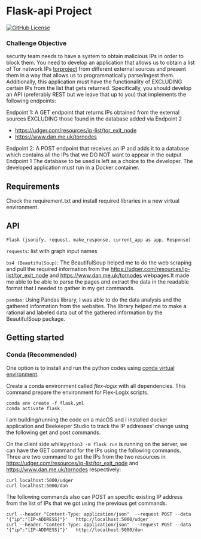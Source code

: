 # Flask-api Project
[![GitHub License](https://img.shields.io/badge/License-MIT-blue.svg)](https://opensource.org/licenses/MIT)

### Challenge Objective
security team needs to have a system to obtain malicious IPs in order to block them. You need to develop an application that allows us to obtain a list of Tor network IPs [torproject](https://www.torproject.org) from different external sources and present them in a way that allows us to programmatically parse/ingest them. Additionally, this application must have the functionality of EXCLUDING certain IPs from the list that gets returned.
Specifically, you should develop an API (preferably REST but we leave that up to you) that implements the following endpoints:

Endpoint 1: A GET endpoint that returns IPs obtained from the external sources EXCLUDING those found in the database added via Endpoint 2
* https://udger.com/resources/ip-list/tor_exit_node
* https://www.dan.me.uk/tornodes

Endpoint 2: A POST endpoint that receives an IP and adds it to a database which contains all the IPs that we DO NOT want to appear in the output Endpoint 1
The database to be used is left as a choice to the developer. The developed application must run in a Docker container.



## Requirements

Check the requirement.txt and install required libraries in a new virtual environment.

## API

`Flask (jsonify, request, make_response, current_app as app, Response)`

`requests`: list with graph input names

`bs4 (BeautifulSoup)`: The BeautifulSoup helped me to do the web scraping and pull the required information from  the https://udger.com/resources/ip-list/tor_exit_node and https://www.dan.me.uk/tornodes webpages.It made me able to be able to parse the pages and extract the data in the readable  format that I needed to gather in my get commands.

`pandas`: Using Pandas library, I was able to do the data analysis and the gathered information from the websites. The library helped me to make a rational and labeled data out of the gathered information by the BeautifulSoup package.


## Getting started
### Conda (Recommended)

One option is to install and run the python codes using [conda virtual environment](https://docs.conda.io/projects/continuumio-conda/en/latest/user-guide/install/macos.html).

Create a conda environment called _flex-logix_ with all dependencies. This command prepare the environment for Flex-Logix scripts. 
```commandline
conda env create -f flask.yml
conda activate flask
```

I am building/running the code on a macOS and I installed docker application and Beekeeper Studio to track the IP addresses’ change using the following get and post commands.

On the client side while`python3 -m flask run` is running on the server, we can have the GET command for the IPs using the following commands. Three  are two command to get the IPs from the two resources in https://udger.com/resources/ip-list/tor_exit_node and https://www.dan.me.uk/tornodes respectively:

```commandline
curl localhost:5000/udger
curl localhost:5000/dan
```

The following commands also can POST an specific existing IP address from the  list of IPs that we got using the previous get commands.

```commandline
curl --header "Content-Type: application/json"  --request POST --data '{"ip":"[IP-ADDRESS]"}'   http://localhost:5000/udger
curl --header "Content-Type: application/json"  --request POST --data '{"ip":"[IP-ADDRESS]"}'   http://localhost:5000/dan
```


